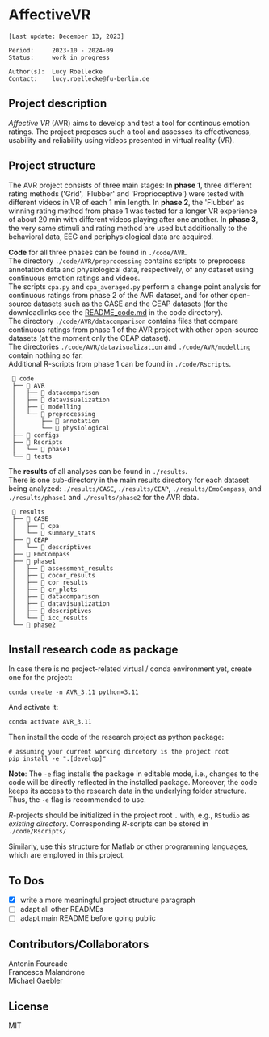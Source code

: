 # AffectiveVR

`[Last update: December 13, 2023]`

    Period:     2023-10 - 2024-09
    Status:     work in progress

    Author(s):  Lucy Roellecke
    Contact:    lucy.roellecke@fu-berlin.de


## Project description

*Affective VR* (AVR) aims to develop and test a tool for continous emotion ratings. The project proposes such a tool and assesses its effectiveness, usability and reliability using videos presented in virtual reality (VR).

## Project structure
The AVR project consists of three main stages: In **phase 1**, three different rating methods ('Grid', 'Flubber' and 'Proprioceptive') were tested with different videos in VR of each 1 min length. In **phase 2**, the 'Flubber' as winning rating method from phase 1 was tested for a longer VR experience of about 20 min with different videos playing after one another. In **phase 3**, the very same stimuli and rating method are used but additionally to the behavioral data, EEG and periphysiological data are acquired.

**Code** for all three phases can be found in `./code/AVR`.    
The directory `./code/AVR/preprocessing` contains scripts to preprocess annotation data and physiological data, respectively, of any dataset using continuous emotion ratings and videos.   
The scripts `cpa.py` and `cpa_averaged.py` perform a change point analysis for continuous ratings from phase 2 of the AVR dataset, and for other open-source datasets such as the CASE and the CEAP datasets (for the downloadlinks see the [README_code.md](../code/AVR/README_code.md) in the code directory).   
The directory `./code/AVR/datacomparison` contains files that compare continuous ratings from phase 1 of the AVR project with other open-source datasets (at the moment only the CEAP dataset).   
The directories `./code/AVR/datavisualization` and `./code/AVR/modelling` contain nothing so far.   
Additional R-scripts from phase 1 can be found in `./code/Rscripts`.

     📂 code
     ├── 📂 AVR
     │   ├── 📁 datacomparison
     │   ├── 📁 datavisualization
     │   ├── 📁 modelling
     │   └── 📁 preprocessing
     │       ├── 📁 annotation
     │       └── 📁 physiological 
     ├── 📁 configs
     ├── 📁 Rscripts
     │   └── 📁 phase1
     └── 📁 tests
     
The **results** of all analyses can be found in `./results`.    
There is one sub-directory in the main results directory for each dataset being analyzed: `./results/CASE`, `./results/CEAP`, `./results/EmoCompass`, and `./results/phase1` and `./results/phase2` for the AVR data.

     📂 results
     ├── 📁 CASE
     │   ├── 📁 cpa
     │   └── 📁 summary_stats
     ├── 📁 CEAP
     │   └── 📁 descriptives
     ├── 📁 EmoCompass
     ├── 📁 phase1
     │   ├── 📁 assessment_results
     │   ├── 📁 cocor_results
     │   ├── 📁 cor_results
     │   ├── 📁 cr_plots
     │   ├── 📁 datacomparison
     │   ├── 📁 datavisualization
     │   ├── 📁 descriptives
     │   └── 📁 icc_results
     └── 📁 phase2



## Install research code as package

In case there is no project-related virtual / conda environment yet, create one for the project:

```shell
conda create -n AVR_3.11 python=3.11
```

And activate it:

```shell
conda activate AVR_3.11
```

Then install the code of the research project as python package:

```shell
# assuming your current working dircetory is the project root
pip install -e ".[develop]"
```

**Note**: The `-e` flag installs the package in editable mode,
i.e., changes to the code will be directly reflected in the installed package.
Moreover, the code keeps its access to the research data in the underlying folder structure.
Thus, the `-e` flag is recommended to use.

*R*-projects should be initialized in the project root `.` with, e.g., `RStudio` as *existing directory*.
Corresponding *R*-scripts can be stored in `./code/Rscripts/`

Similarly, use this structure for Matlab or other programming languages, which are employed in this project.

## To Dos

- [x] write a more meaningful project structure paragraph
- [ ] adapt all other READMEs
- [ ] adapt main README before going public

## Contributors/Collaborators

Antonin Fourcade   
Francesca Malandrone   
Michael Gaebler   

## License
MIT